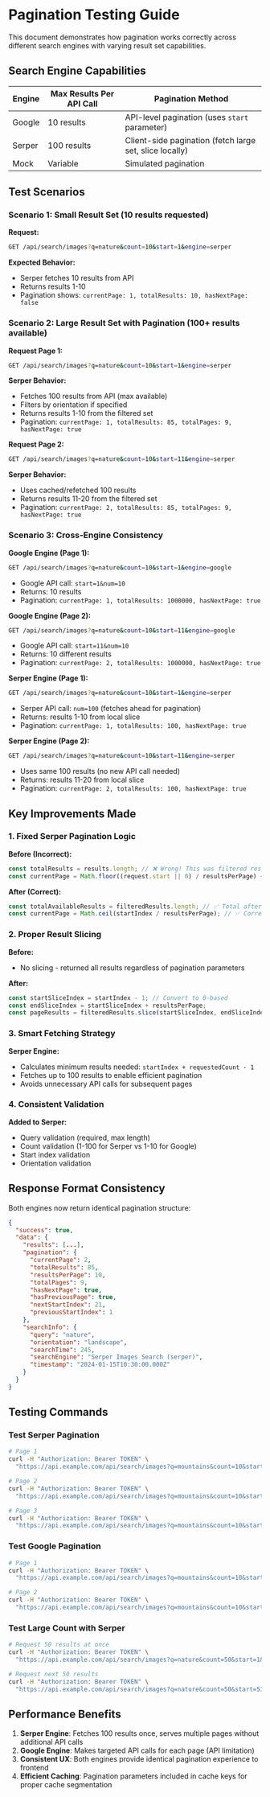 # Pagination Testing Guide

This document demonstrates how pagination works correctly across different search engines with varying result set capabilities.

## Search Engine Capabilities

| Engine | Max Results Per API Call | Pagination Method                                       |
| ------ | ------------------------ | ------------------------------------------------------- |
| Google | 10 results               | API-level pagination (uses `start` parameter)           |
| Serper | 100 results              | Client-side pagination (fetch large set, slice locally) |
| Mock   | Variable                 | Simulated pagination                                    |

## Test Scenarios

### Scenario 1: Small Result Set (10 results requested)

**Request:**

```bash
GET /api/search/images?q=nature&count=10&start=1&engine=serper
```

**Expected Behavior:**

- Serper fetches 10 results from API
- Returns results 1-10
- Pagination shows: `currentPage: 1, totalResults: 10, hasNextPage: false`

### Scenario 2: Large Result Set with Pagination (100+ results available)

**Request Page 1:**

```bash
GET /api/search/images?q=nature&count=10&start=1&engine=serper
```

**Serper Behavior:**

- Fetches 100 results from API (max available)
- Filters by orientation if specified
- Returns results 1-10 from the filtered set
- Pagination: `currentPage: 1, totalResults: 85, totalPages: 9, hasNextPage: true`

**Request Page 2:**

```bash
GET /api/search/images?q=nature&count=10&start=11&engine=serper
```

**Serper Behavior:**

- Uses cached/refetched 100 results
- Returns results 11-20 from the filtered set
- Pagination: `currentPage: 2, totalResults: 85, totalPages: 9, hasNextPage: true`

### Scenario 3: Cross-Engine Consistency

**Google Engine (Page 1):**

```bash
GET /api/search/images?q=nature&count=10&start=1&engine=google
```

- Google API call: `start=1&num=10`
- Returns: 10 results
- Pagination: `currentPage: 1, totalResults: 1000000, hasNextPage: true`

**Google Engine (Page 2):**

```bash
GET /api/search/images?q=nature&count=10&start=11&engine=google
```

- Google API call: `start=11&num=10`
- Returns: 10 different results
- Pagination: `currentPage: 2, totalResults: 1000000, hasNextPage: true`

**Serper Engine (Page 1):**

```bash
GET /api/search/images?q=nature&count=10&start=1&engine=serper
```

- Serper API call: `num=100` (fetches ahead for pagination)
- Returns: results 1-10 from local slice
- Pagination: `currentPage: 1, totalResults: 100, hasNextPage: true`

**Serper Engine (Page 2):**

```bash
GET /api/search/images?q=nature&count=10&start=11&engine=serper
```

- Uses same 100 results (no new API call needed)
- Returns: results 11-20 from local slice
- Pagination: `currentPage: 2, totalResults: 100, hasNextPage: true`

## Key Improvements Made

### 1. Fixed Serper Pagination Logic

**Before (Incorrect):**

```typescript
const totalResults = results.length; // ❌ Wrong! This was filtered results count
const currentPage = Math.floor((request.start || 0) / resultsPerPage) + 1; // ❌ Wrong calculation
```

**After (Correct):**

```typescript
const totalAvailableResults = filteredResults.length; // ✅ Total after filtering
const currentPage = Math.ceil(startIndex / resultsPerPage); // ✅ Correct calculation
```

### 2. Proper Result Slicing

**Before:**

- No slicing - returned all results regardless of pagination parameters

**After:**

```typescript
const startSliceIndex = startIndex - 1; // Convert to 0-based
const endSliceIndex = startSliceIndex + resultsPerPage;
const pageResults = filteredResults.slice(startSliceIndex, endSliceIndex);
```

### 3. Smart Fetching Strategy

**Serper Engine:**

- Calculates minimum results needed: `startIndex + requestedCount - 1`
- Fetches up to 100 results to enable efficient pagination
- Avoids unnecessary API calls for subsequent pages

### 4. Consistent Validation

**Added to Serper:**

- Query validation (required, max length)
- Count validation (1-100 for Serper vs 1-10 for Google)
- Start index validation
- Orientation validation

## Response Format Consistency

Both engines now return identical pagination structure:

```json
{
  "success": true,
  "data": {
    "results": [...],
    "pagination": {
      "currentPage": 2,
      "totalResults": 85,
      "resultsPerPage": 10,
      "totalPages": 9,
      "hasNextPage": true,
      "hasPreviousPage": true,
      "nextStartIndex": 21,
      "previousStartIndex": 1
    },
    "searchInfo": {
      "query": "nature",
      "orientation": "landscape",
      "searchTime": 245,
      "searchEngine": "Serper Images Search (serper)",
      "timestamp": "2024-01-15T10:30:00.000Z"
    }
  }
}
```

## Testing Commands

### Test Serper Pagination

```bash
# Page 1
curl -H "Authorization: Bearer TOKEN" \
  "https://api.example.com/api/search/images?q=mountains&count=10&start=1&engine=serper"

# Page 2
curl -H "Authorization: Bearer TOKEN" \
  "https://api.example.com/api/search/images?q=mountains&count=10&start=11&engine=serper"

# Page 3
curl -H "Authorization: Bearer TOKEN" \
  "https://api.example.com/api/search/images?q=mountains&count=10&start=21&engine=serper"
```

### Test Google Pagination

```bash
# Page 1
curl -H "Authorization: Bearer TOKEN" \
  "https://api.example.com/api/search/images?q=mountains&count=10&start=1&engine=google"

# Page 2
curl -H "Authorization: Bearer TOKEN" \
  "https://api.example.com/api/search/images?q=mountains&count=10&start=11&engine=google"
```

### Test Large Count with Serper

```bash
# Request 50 results at once
curl -H "Authorization: Bearer TOKEN" \
  "https://api.example.com/api/search/images?q=nature&count=50&start=1&engine=serper"

# Request next 50 results
curl -H "Authorization: Bearer TOKEN" \
  "https://api.example.com/api/search/images?q=nature&count=50&start=51&engine=serper"
```

## Performance Benefits

1. **Serper Engine**: Fetches 100 results once, serves multiple pages without additional API calls
2. **Google Engine**: Makes targeted API calls for each page (API limitation)
3. **Consistent UX**: Both engines provide identical pagination experience to frontend
4. **Efficient Caching**: Pagination parameters included in cache keys for proper cache segmentation
